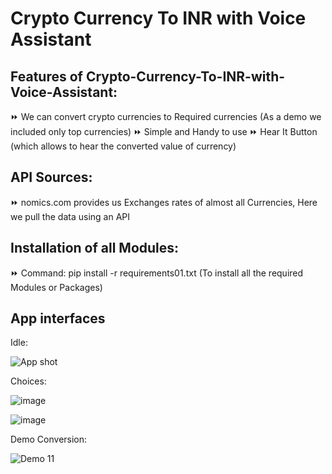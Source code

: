 #                                               Crypto Currency To INR with Voice Assistant

## Features of Crypto-Currency-To-INR-with-Voice-Assistant:

⏩ We can convert crypto currencies to Required currencies (As a demo we included only top currencies)
⏩ Simple and Handy to use 
⏩ Hear It Button (which allows to hear the converted value of currency)
  
## API Sources:
⏩ nomics.com provides us Exchanges rates of almost all Currencies, Here we pull the data using an API 

## Installation of all Modules:

⏩ Command: pip install -r requirements01.txt (To install all the required Modules or Packages)

## App interfaces 

Idle:



 ![App shot](https://user-images.githubusercontent.com/85556510/122933034-e1f86780-d38b-11eb-85e2-f68ea39e5b9a.JPG)



Choices:


![image](https://user-images.githubusercontent.com/85556510/122935102-b2e2f580-d38d-11eb-8e39-24095e971a62.png)


![image](https://user-images.githubusercontent.com/85556510/122936296-aad78580-d38e-11eb-8002-d2bc5e374fa7.png)



Demo Conversion:


![Demo 11](https://user-images.githubusercontent.com/85556510/122936810-13befd80-d38f-11eb-9c85-f38ea912d112.JPG)

